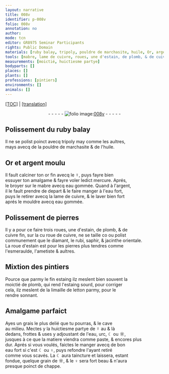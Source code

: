 ```yaml
---
layout: narrative
title: 008v
identifier: p-008v
folio: 008v
annotation: no
author:
mode: tcn
editor: GR8975 Seminar Participants
rights: Public Domain
materials: [ruby balay, tripoly, pouldre de marchasite, huile, Or, argent moulu, or, ☿, mercure, mabre, eau gommée, argent,, eau fort, cuivre, pierres, estain, plomb, cuivre fin, diamant, rubi, saphir, jacinthe orientale, esmeraulde, ametiste, fin estaing, estaing, limaille de letton, grais, eau, urc, ☾, ☼, ♀]
tools: [mabre, lame de cuivre, roues, une d'estain, de plomb, & de cuivre fin, roue de cuivre, roue d'estain]
measurements: [moictié, huictiesme partye]
bodyparts: []
places: []
plants: []
professions: [pintiers]
environments: []
animals: []
---
```


<p><a href="{{ site.baseurl }}/normalized/">[TOC]</a> | <a href="{{ site.baseurl }}/texts/p-008v_tl/" target="_blank">[translation]</a></p><div class="folio" align="center">- - - - - <a href="http://gallica.bnf.fr/ark:/12148/btv1b10500001g/f22.image" target="_blank"><img src="https://cu-mkp.github.io/2017-workshop-edition/assets/photo-icon.png" alt="folio image: " style="display:inline-block; margin-bottom:-3px;"/>008v</a> - - - - - </div>  
  

## Polissement du <span class="m">ruby balay</span>

 
Il ne se polist poinct avecq <span class="m">tripoly</span> <span class="del">may</span> comme les aultres,<br/> mays avecq de la <span class="m">pouldre de marchasite</span> & de l'<span class="m">huile</span>.

 
  

## <span class="m">Or</span> et <span class="m">argent moulu</span>

 
Il fault calciner ton <span class="m">or</span> fin avecq le <span class="m">☿</span>, puys fayre bien<br/> essuyer ton amalgame & fayre voler ledict <span class="m">mercure</span>. Aprés,<br/> le broyer sur le <span class="tl"><span class="m">mabre</span></span> avecq <span class="m">eau gommée</span>. Quand à l'<span class="m">argent,</span><br/> il le fault prendre de depart & le faire manger à l'<span class="m">eau fort</span>,<br/> puys le retirer avecq la <span class="tl">lame de <span class="m">cuivre</span></span>, & le laver bien fort<br/> aprés le mouldre avecq <span class="m">eau gommée</span>.
 
 
  

## Polissement de <span class="m">pierres</span>

 
Il y a pour ce faire trois <span class="tl">roues, une d'<span class="m">estain</span>, de <span class="m">plomb</span>, & de<br/> <span class="m">cuivre fin</span></span>, sur la <span class="del">cu</span> <span class="tl">roue de <span class="m">cuivre</span></span>, ne se taille <span class="del">co</span> ou polist<br/> communement que le <span class="m">diamant</span>, le <span class="m">rubi</span>, <span class="m">saphir</span>, & <span class="m">jacinthe orientale</span>.<br/> La <span class="tl">roue d'<span class="m">estain</span></span> est pour les pierres plus tendres comme<br/> l'<span class="m">esmeraulde</span>, l'<span class="m">ametiste</span> & aultres.

 
  

## M<span class="del"><span class="ill"></span></span>ixtion des <span class="pro">pintiers</span>

 
Pource que parmy le <span class="m">fin estaing</span> ilz meslent bien souvent la<br/> <span class="ms">moictié</span> de <span class="m">plomb</span>, qui rend l'<span class="m">estaing</span> sourd, pour corriger<br/> cela, ilz meslent de la <span class="m">limaille de letton</span> parmy, pour le<br/> rendre <span class="sn">sonnant</span>.

 
  

## Amalgame parfaict

 
Ayes un <span class="m">grais</span> le plus delié que tu pourras, & le cave<br/> au milieu. Mectes y la <span class="ms">huictiesme partye</span> de <span class="m">☿</span> <span class="del">au</span> & là<br/> dedans, frottes & uses y adjoustant de l'<span class="m">eau</span>, <span class="m">urc</span>, <span class="m">☾</span> ou <span class="m">☼</span>,<br/> jusques à ce que la matiere viendra comme paste, & encores plus<br/> dur. Aprés si vous voulés, faictes le manger avecq de bon<br/> <span class="m">eau fort</span> si c'est <span class="m">☾</span> ou <span class="m">♀</span>, puys refondre l'ayant retiré<br/> comme vous scavés. La <span class="m">☾</span> aura taincture et laissera, esta<span class="exp">n</span>t<br/> fondue, quelque grain de <span class="m">☼</span>, & le <span class="m">♀</span> sera fort beau & n'aura<br/> presque poinct de chappe.
 
